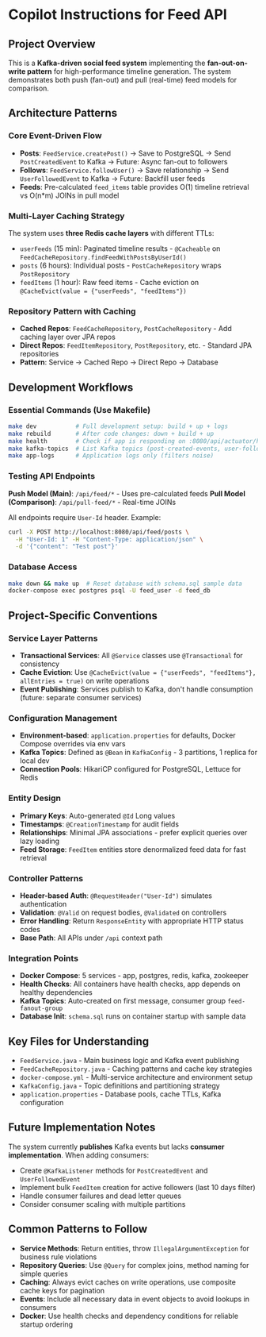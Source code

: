 # Copilot Instructions for Feed API

## Project Overview
This is a **Kafka-driven social feed system** implementing the **fan-out-on-write pattern** for high-performance timeline generation. The system demonstrates both push (fan-out) and pull (real-time) feed models for comparison.

## Architecture Patterns

### Core Event-Driven Flow
- **Posts**: `FeedService.createPost()` → Save to PostgreSQL → Send `PostCreatedEvent` to Kafka → Future: Async fan-out to followers
- **Follows**: `FeedService.followUser()` → Save relationship → Send `UserFollowedEvent` to Kafka → Future: Backfill user feeds
- **Feeds**: Pre-calculated `feed_items` table provides O(1) timeline retrieval vs O(n*m) JOINs in pull model

### Multi-Layer Caching Strategy
The system uses **three Redis cache layers** with different TTLs:
- `userFeeds` (15 min): Paginated timeline results - `@Cacheable` on `FeedCacheRepository.findFeedWithPostsByUserId()`
- `posts` (6 hours): Individual posts - `PostCacheRepository` wraps `PostRepository`
- `feedItems` (1 hour): Raw feed items - Cache eviction on `@CacheEvict(value = {"userFeeds", "feedItems"})`

### Repository Pattern with Caching
- **Cached Repos**: `FeedCacheRepository`, `PostCacheRepository` - Add caching layer over JPA repos
- **Direct Repos**: `FeedItemRepository`, `PostRepository`, etc. - Standard JPA repositories
- **Pattern**: Service → Cached Repo → Direct Repo → Database

## Development Workflows

### Essential Commands (Use Makefile)
```bash
make dev           # Full development setup: build + up + logs
make rebuild       # After code changes: down + build + up
make health        # Check if app is responding on :8080/api/actuator/health
make kafka-topics  # List Kafka topics (post-created-events, user-followed-events)
make app-logs      # Application logs only (filters noise)
```

### Testing API Endpoints
**Push Model (Main)**: `/api/feed/*` - Uses pre-calculated feeds
**Pull Model (Comparison)**: `/api/pull-feed/*` - Real-time JOINs

All endpoints require `User-Id` header. Example:
```bash
curl -X POST http://localhost:8080/api/feed/posts \
  -H "User-Id: 1" -H "Content-Type: application/json" \
  -d '{"content": "Test post"}'
```

### Database Access
```bash
make down && make up  # Reset database with schema.sql sample data
docker-compose exec postgres psql -U feed_user -d feed_db
```

## Project-Specific Conventions

### Service Layer Patterns
- **Transactional Services**: All `@Service` classes use `@Transactional` for consistency
- **Cache Eviction**: Use `@CacheEvict(value = {"userFeeds", "feedItems"}, allEntries = true)` on write operations
- **Event Publishing**: Services publish to Kafka, don't handle consumption (future: separate consumer services)

### Configuration Management
- **Environment-based**: `application.properties` for defaults, Docker Compose overrides via env vars
- **Kafka Topics**: Defined as `@Bean` in `KafkaConfig` - 3 partitions, 1 replica for local dev
- **Connection Pools**: HikariCP configured for PostgreSQL, Lettuce for Redis

### Entity Design
- **Primary Keys**: Auto-generated `@Id` Long values
- **Timestamps**: `@CreationTimestamp` for audit fields
- **Relationships**: Minimal JPA associations - prefer explicit queries over lazy loading
- **Feed Storage**: `FeedItem` entities store denormalized feed data for fast retrieval

### Controller Patterns
- **Header-based Auth**: `@RequestHeader("User-Id")` simulates authentication
- **Validation**: `@Valid` on request bodies, `@Validated` on controllers
- **Error Handling**: Return `ResponseEntity` with appropriate HTTP status codes
- **Base Path**: All APIs under `/api` context path

### Integration Points
- **Docker Compose**: 5 services - app, postgres, redis, kafka, zookeeper
- **Health Checks**: All containers have health checks, app depends on healthy dependencies
- **Kafka Topics**: Auto-created on first message, consumer group `feed-fanout-group`
- **Database Init**: `schema.sql` runs on container startup with sample data

## Key Files for Understanding
- `FeedService.java` - Main business logic and Kafka event publishing
- `FeedCacheRepository.java` - Caching patterns and cache key strategies  
- `docker-compose.yml` - Multi-service architecture and environment setup
- `KafkaConfig.java` - Topic definitions and partitioning strategy
- `application.properties` - Database pools, cache TTLs, Kafka configuration

## Future Implementation Notes
The system currently **publishes** Kafka events but lacks **consumer implementation**. When adding consumers:
- Create `@KafkaListener` methods for `PostCreatedEvent` and `UserFollowedEvent`
- Implement bulk `FeedItem` creation for active followers (last 10 days filter)
- Handle consumer failures and dead letter queues
- Consider consumer scaling with multiple partitions

## Common Patterns to Follow
- **Service Methods**: Return entities, throw `IllegalArgumentException` for business rule violations
- **Repository Queries**: Use `@Query` for complex joins, method naming for simple queries
- **Caching**: Always evict caches on write operations, use composite cache keys for pagination
- **Events**: Include all necessary data in event objects to avoid lookups in consumers
- **Docker**: Use health checks and dependency conditions for reliable startup ordering